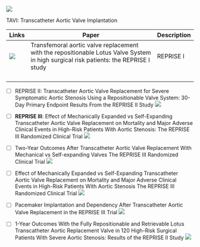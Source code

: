 
<a href=""><img src="https://img.shields.io/badge/Paper-blue"/></a>       

TAVI: Transcatheter Aortic Valve Implantation

| Links     | Paper                   | Description                   |
|--------------------|-------------------------------|---------------|
|<a href="https://eurointervention.pcronline.com/article/transfemoral-aortic-valve-replacement-with-the-repositionable-lotus-valve-system-in-high-surgical-risk-patients-the-reprise-i-study"><img src="https://img.shields.io/badge/Paper-blue"/></a> |Transfemoral aortic valve replacement with the repositionable Lotus Valve System in high surgical risk patients: the REPRISE I study | REPRISE I |
| | | |
| | | |
| | | |
| | | |


        

- [ ] REPRISE II: Transcatheter Aortic Valve Replacement for Severe Symptomatic Aortic Stenosis Using a Repositionable Valve System: 30-Day Primary Endpoint Results From the REPRISE II Study
<a href="https://www.jacc.org/doi/abs/10.1016/j.jacc.2014.05.067"><img src="https://img.shields.io/badge/Paper-blue"/></a>     

- [ ] **REPRISE III**: Effect of Mechanically Expanded vs Self-Expanding Transcatheter Aortic Valve Replacement on Mortality and Major Adverse Clinical Events in High-Risk Patients With Aortic Stenosis: The REPRISE III Randomized Clinical Trial
<a href="https://pubmed.ncbi.nlm.nih.gov/29297076/"><img src="https://img.shields.io/badge/Paper-blue"/></a>    

- [ ] Two-Year Outcomes After Transcatheter Aortic Valve Replacement With Mechanical vs Self-expanding Valves
The REPRISE III Randomized Clinical Trial 
<a href="https://jamanetwork.com/journals/jamacardiology/article-abstract/2725867"><img src="https://img.shields.io/badge/Paper-blue"/></a>    

- [ ] Effect of Mechanically Expanded vs Self-Expanding Transcatheter Aortic Valve Replacement on Mortality and Major Adverse Clinical Events in High-Risk Patients With Aortic Stenosis
The REPRISE III Randomized Clinical Trial
<a href="https://jamanetwork.com/journals/jama/article-abstract/2667721"><img src="https://img.shields.io/badge/Paper-blue"/></a>  

- [ ] Pacemaker Implantation and Dependency After Transcatheter Aortic Valve Replacement in the REPRISE III Trial
<a href="https://www.ahajournals.org/doi/full/10.1161/JAHA.119.012594"><img src="https://img.shields.io/badge/Paper-blue"/></a>    

- [ ] 1-Year Outcomes With the Fully Repositionable and Retrievable Lotus Transcatheter Aortic Replacement Valve in 120 High-Risk Surgical Patients With Severe Aortic Stenosis: Results of the REPRISE II Study
<a href="https://www.jacc.org/doi/abs/10.1016/j.jacc.2014.05.067"><img src="https://img.shields.io/badge/Paper-blue"/></a>    



